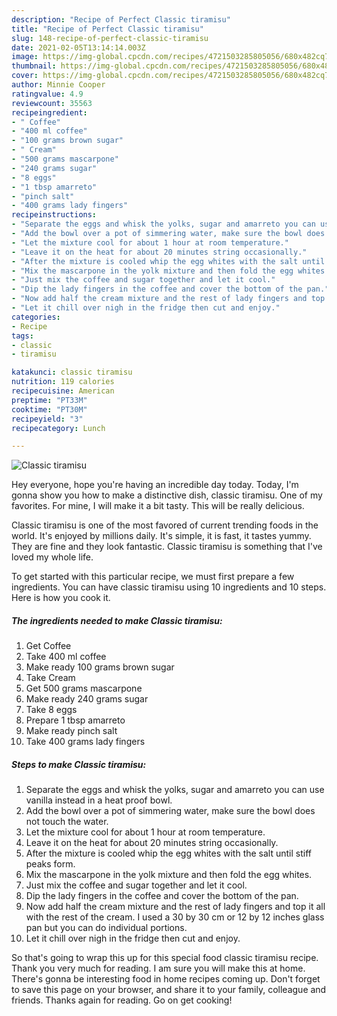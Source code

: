 ```yaml
---
description: "Recipe of Perfect Classic tiramisu"
title: "Recipe of Perfect Classic tiramisu"
slug: 148-recipe-of-perfect-classic-tiramisu
date: 2021-02-05T13:14:14.003Z
image: https://img-global.cpcdn.com/recipes/4721503285805056/680x482cq70/classic-tiramisu-recipe-main-photo.jpg
thumbnail: https://img-global.cpcdn.com/recipes/4721503285805056/680x482cq70/classic-tiramisu-recipe-main-photo.jpg
cover: https://img-global.cpcdn.com/recipes/4721503285805056/680x482cq70/classic-tiramisu-recipe-main-photo.jpg
author: Minnie Cooper
ratingvalue: 4.9
reviewcount: 35563
recipeingredient:
- " Coffee"
- "400 ml coffee"
- "100 grams brown sugar"
- " Cream"
- "500 grams mascarpone"
- "240 grams sugar"
- "8 eggs"
- "1 tbsp amarreto"
- "pinch salt"
- "400 grams lady fingers"
recipeinstructions:
- "Separate the eggs and whisk the yolks, sugar and amarreto you can use vanilla instead in a heat proof bowl."
- "Add the bowl over a pot of simmering water, make sure the bowl does not touch the water."
- "Let the mixture cool for about 1 hour at room temperature."
- "Leave it on the heat for about 20 minutes string occasionally."
- "After the mixture is cooled whip the egg whites with the salt until stiff peaks form."
- "Mix the mascarpone in the yolk mixture and then fold the egg whites."
- "Just mix the coffee and sugar together and let it cool."
- "Dip the lady fingers in the coffee and cover the bottom of the pan."
- "Now add half the cream mixture and the rest of lady fingers and top it all with the rest of the cream. I used a 30 by 30 cm or 12 by 12 inches glass pan but you can do individual portions."
- "Let it chill over nigh in the fridge then cut and enjoy."
categories:
- Recipe
tags:
- classic
- tiramisu

katakunci: classic tiramisu 
nutrition: 119 calories
recipecuisine: American
preptime: "PT33M"
cooktime: "PT30M"
recipeyield: "3"
recipecategory: Lunch

---
```



![Classic tiramisu](https://img-global.cpcdn.com/recipes/4721503285805056/680x482cq70/classic-tiramisu-recipe-main-photo.jpg)

Hey everyone, hope you're having an incredible day today. Today, I'm gonna show you how to make a distinctive dish, classic tiramisu. One of my favorites. For mine, I will make it a bit tasty. This will be really delicious.



Classic tiramisu is one of the most favored of current trending foods in the world. It's enjoyed by millions daily. It's simple, it is fast, it tastes yummy. They are fine and they look fantastic. Classic tiramisu is something that I've loved my whole life.


To get started with this particular recipe, we must first prepare a few ingredients. You can have classic tiramisu using 10 ingredients and 10 steps. Here is how you cook it.

<!--inarticleads1-->

##### The ingredients needed to make Classic tiramisu:

1. Get  Coffee
1. Take 400 ml coffee
1. Make ready 100 grams brown sugar
1. Take  Cream
1. Get 500 grams mascarpone
1. Make ready 240 grams sugar
1. Take 8 eggs
1. Prepare 1 tbsp amarreto
1. Make ready pinch salt
1. Take 400 grams lady fingers




<!--inarticleads2-->

##### Steps to make Classic tiramisu:

1. Separate the eggs and whisk the yolks, sugar and amarreto you can use vanilla instead in a heat proof bowl.
1. Add the bowl over a pot of simmering water, make sure the bowl does not touch the water.
1. Let the mixture cool for about 1 hour at room temperature.
1. Leave it on the heat for about 20 minutes string occasionally.
1. After the mixture is cooled whip the egg whites with the salt until stiff peaks form.
1. Mix the mascarpone in the yolk mixture and then fold the egg whites.
1. Just mix the coffee and sugar together and let it cool.
1. Dip the lady fingers in the coffee and cover the bottom of the pan.
1. Now add half the cream mixture and the rest of lady fingers and top it all with the rest of the cream. I used a 30 by 30 cm or 12 by 12 inches glass pan but you can do individual portions.
1. Let it chill over nigh in the fridge then cut and enjoy.




So that's going to wrap this up for this special food classic tiramisu recipe. Thank you very much for reading. I am sure you will make this at home. There's gonna be interesting food in home recipes coming up. Don't forget to save this page on your browser, and share it to your family, colleague and friends. Thanks again for reading. Go on get cooking!
